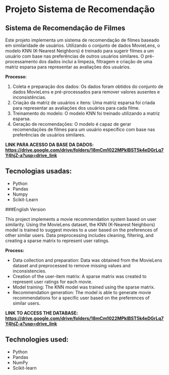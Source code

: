 # Projeto Sistema de Recomendação 

## Sistema de Recomendação de Filmes

Este projeto implementa um sistema de recomendação de filmes baseado em similaridade de usuários. Utilizando o conjunto de dados MovieLens, o modelo KNN (K-Nearest Neighbors) é treinado para sugerir filmes a um usuário com base nas preferências de outros usuários similares. O pré-processamento dos dados inclui a limpeza, filtragem e criação de uma matriz esparsa para representar as avaliações dos usuários.

**Processo**:

1. Coleta e preparação dos dados: Os dados foram obtidos do conjunto de dados MovieLens e pré-processados para remover valores ausentes e inconsistências.
2. Criação da matriz de usuários x itens: Uma matriz esparsa foi criada para representar as avaliações dos usuários para cada filme.
3. Treinamento do modelo: O modelo KNN foi treinado utilizando a matriz esparsa.
4. Geração de recomendações: O modelo é capaz de gerar recomendações de filmes para um usuário específico com base nas preferências de usuários similares.

**LINK PARA ACESSO DA BASE DA DADOS: https://drive.google.com/drive/folders/18mCm1022MPklBST5k4eDGrLq7Y4hjZ-a?usp=drive_link**

## **Tecnologias usadas:**
- Python
- Pandas
- Numpy
- Scikit-Learn

###English Version

This project implements a movie recommendation system based on user similarity. Using the MovieLens dataset, the KNN (K-Nearest Neighbors) model is trained to suggest movies to a user based on the preferences of other similar users. Data preprocessing includes cleaning, filtering, and creating a sparse matrix to represent user ratings.

**Process:**

- Data collection and preparation: Data was obtained from the MovieLens dataset and preprocessed to remove missing values and inconsistencies.
- Creation of the user-item matrix: A sparse matrix was created to represent user ratings for each movie.
- Model training: The KNN model was trained using the sparse matrix.
- Recommendation generation: The model is able to generate movie recommendations for a specific user based on the preferences of similar users.

**LINK TO ACCESS THE DATABASE: https://drive.google.com/drive/folders/18mCm1022MPklBST5k4eDGrLq7Y4hjZ-a?usp=drive_link**

## **Technologies used:**
- Python
- Pandas
- NumPy
- Scikit-learn
